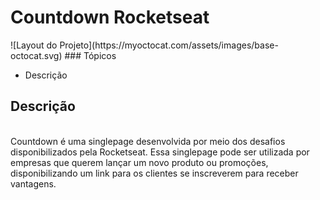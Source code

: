 # Countdown Rocketseat
</hr>
![Layout do Projeto](https://myoctocat.com/assets/images/base-octocat.svg)
### Tópicos 


- Descrição 


## Descrição
</br>
Countdown é uma singlepage desenvolvida por meio dos desafios disponibilizados pela Rocketseat. Essa singlepage pode ser utilizada por empresas que querem lançar um novo produto ou promoções, disponibilizando um link para os clientes se inscreverem para receber vantagens.
</hr>



